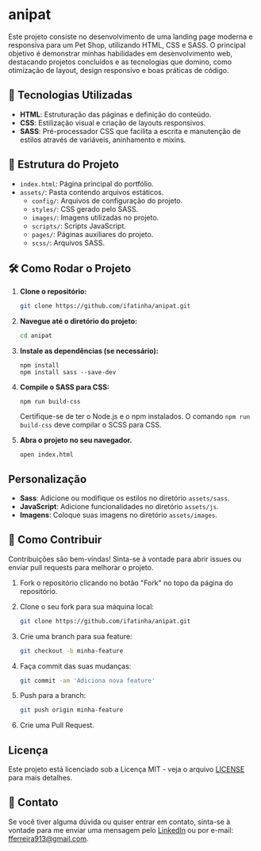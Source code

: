 # anipat

Este projeto consiste no desenvolvimento de uma landing page moderna e responsiva para um Pet Shop, utilizando HTML, CSS e SASS. O principal objetivo é demonstrar minhas habilidades em desenvolvimento web, destacando projetos concluídos e as tecnologias que domino, como otimização de layout, design responsivo e boas práticas de código.

## 🚀 Tecnologias Utilizadas

- **HTML**: Estruturação das páginas e definição do conteúdo.
- **CSS**: Estilização visual e criação de layouts responsivos.
- **SASS**: Pré-processador CSS que facilita a escrita e manutenção de estilos através de variáveis, aninhamento e mixins.

## 📂 Estrutura do Projeto

- `index.html`: Página principal do portfólio.
- `assets/`: Pasta contendo arquivos estáticos.
  - `config/`: Arquivos de configuração do projeto.
  - `styles/`: CSS gerado pelo SASS.
  - `images/`: Imagens utilizadas no projeto.
  - `scripts/`: Scripts JavaScript.
  - `pages/`: Páginas auxiliares do projeto.
  - `scss/`: Arquivos SASS.


## 🛠️ Como Rodar o Projeto

1. **Clone o repositório:**

   ```bash
   git clone https://github.com/ifatinha/anipat.git
   ```

2. **Navegue até o diretório do projeto:**

    ```bash
   cd anipat
   ```

3. **Instale as dependências (se necessário):**

    ```
    npm install
    npm install sass --save-dev
    ```

4. **Compile o SASS para CSS:**

    ```
    npm run build-css
    ```

    Certifique-se de ter o Node.js e o npm instalados. O comando `npm run build-css` deve compilar o SCSS para CSS.

5. **Abra o projeto no seu navegador.**

    ```
    open index.html
    ```

## Personalização

- **Sass**: Adicione ou modifique os estilos no diretório `assets/sass`.
- **JavaScript**: Adicione funcionalidades no diretório `assets/js`.
- **Imagens**: Coloque suas imagens no diretório `assets/images`.

## 📖 Como Contribuir

Contribuições são bem-vindas! Sinta-se à vontade para abrir issues ou enviar pull requests para melhorar o projeto.

1. Fork o repositório clicando no botão "Fork" no topo da página do repositório.

2. Clone o seu fork para sua máquina local:

   ```bash
   git clone https://github.com/ifatinha/anipat.git
   ```

3. Crie uma branch para sua feature:

    ```bash
    git checkout -b minha-feature
    ```

4. Faça commit das suas mudanças:

    ```bash
    git commit -am 'Adiciona nova feature'
    ```

5. Push para a branch:

    ```bash
    git push origin minha-feature
    ```

6. Crie uma Pull Request.

## Licença

Este projeto está licenciado sob a Licença MIT - veja o arquivo [LICENSE](LICENSE) para mais detalhes.

## 📧 Contato

Se você tiver alguma dúvida ou quiser entrar em contato, sinta-se à vontade para me enviar uma mensagem pelo [LinkedIn](https://www.linkedin.com/in/ifatima14/) ou por e-mail: [fferreira913@gmail.com](mailto:fferreira913@gmail.com).
